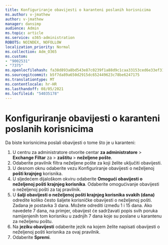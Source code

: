 ```yaml
---
title: Konfiguriranje obavijesti o karanteni poslanih korisnicima
ms.author: v-jmathew
author: v-jmathew
manager: dansimp
audience: Admin
ms.topic: article
ms.service: o365-administration
ROBOTS: NOINDEX, NOFOLLOW
localization_priority: Normal
ms.collection: Adm_O365
ms.custom:
- "9002531"
- "7375"
ms.openlocfilehash: fa38d893a8bd543e87c0239f1a88d9c1caa33153ced6e33ef31c309be8989e95
ms.sourcegitcommit: b5f7da89a650d2915dc652449623c78be6247175
ms.translationtype: MT
ms.contentlocale: hr-HR
ms.lasthandoff: 08/05/2021
ms.locfileid: "54035178"
---
```

# <a name="configure-quarantine-notifications-sent-to-users"></a>Konfiguriranje obavijesti o karanteni poslanih korisnicima

Da biste korisnicima poslali obavijesti o tome što je u karanteni:

1. U centru za administratore otvorite centar **za administratore**  >  **Exchange Filtar** za  >  **zaštitu**  >  **neželjene pošte**.
2. Odaberite pravilnik filtra neželjene pošte za koji želite uključiti obavijesti.
3. U desnom oknu odaberite vezu Konfiguriranje obavijesti o neželjenoj **pošti krajnjeg** korisnika.
4. U sljedećem dijaloškom okviru odaberite **Omogući obavijesti o neželjenoj pošti krajnjeg korisnika**. Odaberite omogućivanje obavijesti o neželjenoj pošti za taj pravilnik.
5. U **šalji obavijesti o neželjenoj pošti krajnjeg korisnika svakih (dana)** odredite koliko često šaljete korisničke obavijesti o neželjenoj pošti. Zadana je postavka 3 dana. Možete odrediti između 1 i 15 dana. Ako navedete 7 dana, na primjer, obavijest će sadržavati popis svih poruka namijenjenih tom korisniku u zadnjih 7 dana koje su poslane u karantenu za neželjenu poštu.
6. Na **jeziku obavijesti** odaberite jezik na kojem želite napisati obavijesti o neželjenoj pošti korisnika za ovaj pravilnik.
7. Odaberite **Spremi**.
